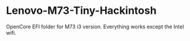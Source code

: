 # Lenovo-M73-Tiny-Hackintosh
 OpenCore EFI folder for M73 i3 version. Everything works except the Intel wifi.

